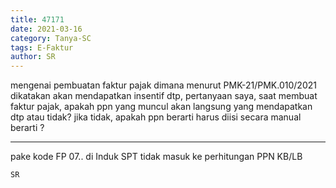 ```yaml
---
title: 47171
date: 2021-03-16
category: Tanya-SC
tags: E-Faktur
author: SR
---
```


mengenai pembuatan faktur pajak dimana menurut PMK-21/PMK.010/2021 dikatakan akan mendapatkan insentif dtp, pertanyaan saya, saat membuat faktur pajak, apakah ppn yang muncul akan langsung yang mendapatkan dtp atau tidak? jika tidak, apakah ppn berarti harus diisi secara manual berarti ?

---

pake kode FP 07.. di Induk SPT tidak masuk ke perhitungan PPN KB/LB

`SR`
